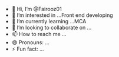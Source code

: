 - 👋 Hi, I’m @Fairooz01
- 👀 I’m interested in ...Front end developing
- 🌱 I’m currently learning ...MCA
- 💞️ I’m looking to collaborate on ...
- 📫 How to reach me ...
- 😄 Pronouns: ...
- ⚡ Fun fact: ...

<!---
Fairooz01/Fairooz01 is a ✨ special ✨ repository because its `README.md` (this file) appears on your GitHub profile.
You can click the Preview link to take a look at your changes.
--->

